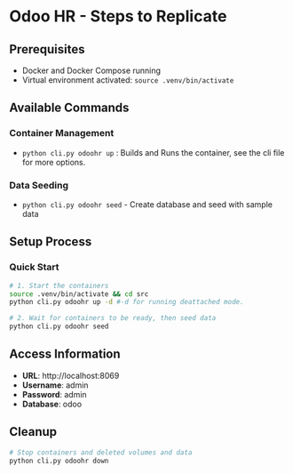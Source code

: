 # Odoo HR - Steps to Replicate

## Prerequisites
- Docker and Docker Compose running
- Virtual environment activated: `source .venv/bin/activate`

## Available Commands

### Container Management
- `python cli.py odoohr up` : Builds and Runs the container, see the cli file for more options.

### Data Seeding
- `python cli.py odoohr seed` - Create database and seed with sample data

## Setup Process

### Quick Start
```bash
# 1. Start the containers
source .venv/bin/activate && cd src
python cli.py odoohr up -d #-d for running deattached mode.

# 2. Wait for containers to be ready, then seed data
python cli.py odoohr seed
```

## Access Information
- **URL**: http://localhost:8069
- **Username**: admin
- **Password**: admin
- **Database**: odoo

## Cleanup
```bash
# Stop containers and deleted volumes and data
python cli.py odoohr down
```



